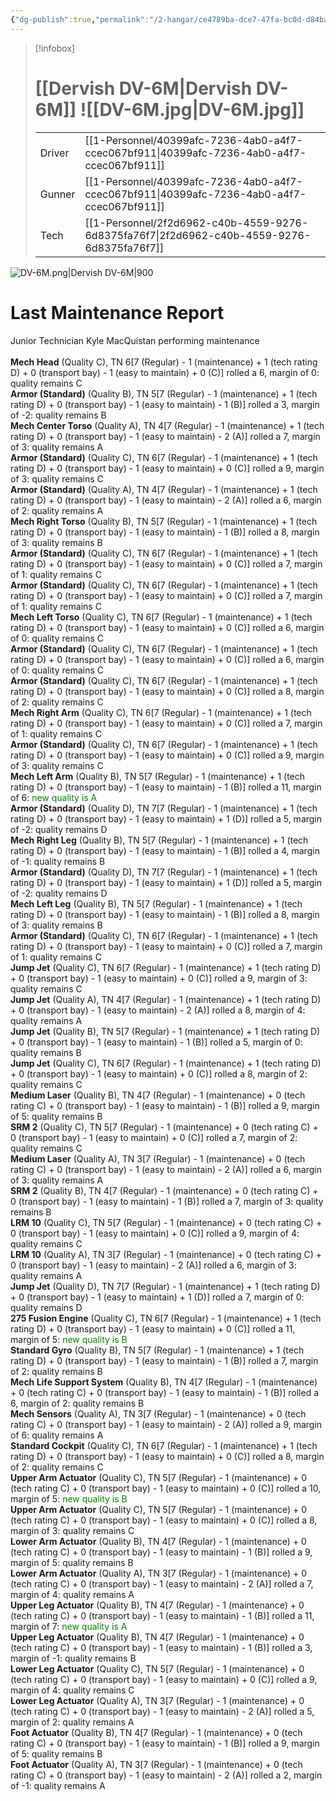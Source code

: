 ```yaml
---
{"dg-publish":true,"permalink":"/2-hangar/ce4789ba-dce7-47fa-bc0d-d84ba5607c5c/"}
---
```


> [!infobox]
> # [[Dervish DV-6M\|Dervish DV-6M]] ![[DV-6M.jpg\|DV-6M.jpg]]
> | | |
> | - | - |
> | Driver | [[1-Personnel/40399afc-7236-4ab0-a4f7-ccec067bf911\|40399afc-7236-4ab0-a4f7-ccec067bf911]] |
> | Gunner | [[1-Personnel/40399afc-7236-4ab0-a4f7-ccec067bf911\|40399afc-7236-4ab0-a4f7-ccec067bf911]] |
> | Tech | [[1-Personnel/2f2d6962-c40b-4559-9276-6d8375fa76f7\|2f2d6962-c40b-4559-9276-6d8375fa76f7]] |

![DV-6M.png|Dervish DV-6M|900](/img/user/z_Assets/Mech%20Sheets/DV-6M.png)

# Last Maintenance Report
<emph>Junior Technician Kyle MacQuistan performing maintenance</emph><br><br><b>Mech Head</b> (Quality C), TN 6[7 (Regular) - 1 (maintenance) + 1 (tech rating D) + 0 (transport bay) - 1 (easy to maintain) + 0 (C)] rolled a 6, margin of 0: quality remains C<br><b>Armor (Standard)</b> (Quality B), TN 5[7 (Regular) - 1 (maintenance) + 1 (tech rating D) + 0 (transport bay) - 1 (easy to maintain) - 1 (B)] rolled a 3, margin of -2: quality remains B<br><b>Mech Center Torso</b> (Quality A), TN 4[7 (Regular) - 1 (maintenance) + 1 (tech rating D) + 0 (transport bay) - 1 (easy to maintain) - 2 (A)] rolled a 7, margin of 3: quality remains A<br><b>Armor (Standard)</b> (Quality C), TN 6[7 (Regular) - 1 (maintenance) + 1 (tech rating D) + 0 (transport bay) - 1 (easy to maintain) + 0 (C)] rolled a 9, margin of 3: quality remains C<br><b>Armor (Standard)</b> (Quality A), TN 4[7 (Regular) - 1 (maintenance) + 1 (tech rating D) + 0 (transport bay) - 1 (easy to maintain) - 2 (A)] rolled a 6, margin of 2: quality remains A<br><b>Mech Right Torso</b> (Quality B), TN 5[7 (Regular) - 1 (maintenance) + 1 (tech rating D) + 0 (transport bay) - 1 (easy to maintain) - 1 (B)] rolled a 8, margin of 3: quality remains B<br><b>Armor (Standard)</b> (Quality C), TN 6[7 (Regular) - 1 (maintenance) + 1 (tech rating D) + 0 (transport bay) - 1 (easy to maintain) + 0 (C)] rolled a 7, margin of 1: quality remains C<br><b>Armor (Standard)</b> (Quality C), TN 6[7 (Regular) - 1 (maintenance) + 1 (tech rating D) + 0 (transport bay) - 1 (easy to maintain) + 0 (C)] rolled a 7, margin of 1: quality remains C<br><b>Mech Left Torso</b> (Quality C), TN 6[7 (Regular) - 1 (maintenance) + 1 (tech rating D) + 0 (transport bay) - 1 (easy to maintain) + 0 (C)] rolled a 6, margin of 0: quality remains C<br><b>Armor (Standard)</b> (Quality C), TN 6[7 (Regular) - 1 (maintenance) + 1 (tech rating D) + 0 (transport bay) - 1 (easy to maintain) + 0 (C)] rolled a 6, margin of 0: quality remains C<br><b>Armor (Standard)</b> (Quality C), TN 6[7 (Regular) - 1 (maintenance) + 1 (tech rating D) + 0 (transport bay) - 1 (easy to maintain) + 0 (C)] rolled a 8, margin of 2: quality remains C<br><b>Mech Right Arm</b> (Quality C), TN 6[7 (Regular) - 1 (maintenance) + 1 (tech rating D) + 0 (transport bay) - 1 (easy to maintain) + 0 (C)] rolled a 7, margin of 1: quality remains C<br><b>Armor (Standard)</b> (Quality C), TN 6[7 (Regular) - 1 (maintenance) + 1 (tech rating D) + 0 (transport bay) - 1 (easy to maintain) + 0 (C)] rolled a 9, margin of 3: quality remains C<br><b>Mech Left Arm</b> (Quality B), TN 5[7 (Regular) - 1 (maintenance) + 1 (tech rating D) + 0 (transport bay) - 1 (easy to maintain) - 1 (B)] rolled a 11, margin of 6: <font color='green'>new quality is A</font><br><b>Armor (Standard)</b> (Quality D), TN 7[7 (Regular) - 1 (maintenance) + 1 (tech rating D) + 0 (transport bay) - 1 (easy to maintain) + 1 (D)] rolled a 5, margin of -2: quality remains D<br><b>Mech Right Leg</b> (Quality B), TN 5[7 (Regular) - 1 (maintenance) + 1 (tech rating D) + 0 (transport bay) - 1 (easy to maintain) - 1 (B)] rolled a 4, margin of -1: quality remains B<br><b>Armor (Standard)</b> (Quality D), TN 7[7 (Regular) - 1 (maintenance) + 1 (tech rating D) + 0 (transport bay) - 1 (easy to maintain) + 1 (D)] rolled a 5, margin of -2: quality remains D<br><b>Mech Left Leg</b> (Quality B), TN 5[7 (Regular) - 1 (maintenance) + 1 (tech rating D) + 0 (transport bay) - 1 (easy to maintain) - 1 (B)] rolled a 8, margin of 3: quality remains B<br><b>Armor (Standard)</b> (Quality C), TN 6[7 (Regular) - 1 (maintenance) + 1 (tech rating D) + 0 (transport bay) - 1 (easy to maintain) + 0 (C)] rolled a 7, margin of 1: quality remains C<br><b>Jump Jet</b> (Quality C), TN 6[7 (Regular) - 1 (maintenance) + 1 (tech rating D) + 0 (transport bay) - 1 (easy to maintain) + 0 (C)] rolled a 9, margin of 3: quality remains C<br><b>Jump Jet</b> (Quality A), TN 4[7 (Regular) - 1 (maintenance) + 1 (tech rating D) + 0 (transport bay) - 1 (easy to maintain) - 2 (A)] rolled a 8, margin of 4: quality remains A<br><b>Jump Jet</b> (Quality B), TN 5[7 (Regular) - 1 (maintenance) + 1 (tech rating D) + 0 (transport bay) - 1 (easy to maintain) - 1 (B)] rolled a 5, margin of 0: quality remains B<br><b>Jump Jet</b> (Quality C), TN 6[7 (Regular) - 1 (maintenance) + 1 (tech rating D) + 0 (transport bay) - 1 (easy to maintain) + 0 (C)] rolled a 8, margin of 2: quality remains C<br><b>Medium Laser</b> (Quality B), TN 4[7 (Regular) - 1 (maintenance) + 0 (tech rating C) + 0 (transport bay) - 1 (easy to maintain) - 1 (B)] rolled a 9, margin of 5: quality remains B<br><b>SRM 2</b> (Quality C), TN 5[7 (Regular) - 1 (maintenance) + 0 (tech rating C) + 0 (transport bay) - 1 (easy to maintain) + 0 (C)] rolled a 7, margin of 2: quality remains C<br><b>Medium Laser</b> (Quality A), TN 3[7 (Regular) - 1 (maintenance) + 0 (tech rating C) + 0 (transport bay) - 1 (easy to maintain) - 2 (A)] rolled a 6, margin of 3: quality remains A<br><b>SRM 2</b> (Quality B), TN 4[7 (Regular) - 1 (maintenance) + 0 (tech rating C) + 0 (transport bay) - 1 (easy to maintain) - 1 (B)] rolled a 7, margin of 3: quality remains B<br><b>LRM 10</b> (Quality C), TN 5[7 (Regular) - 1 (maintenance) + 0 (tech rating C) + 0 (transport bay) - 1 (easy to maintain) + 0 (C)] rolled a 9, margin of 4: quality remains C<br><b>LRM 10</b> (Quality A), TN 3[7 (Regular) - 1 (maintenance) + 0 (tech rating C) + 0 (transport bay) - 1 (easy to maintain) - 2 (A)] rolled a 6, margin of 3: quality remains A<br><b>Jump Jet</b> (Quality D), TN 7[7 (Regular) - 1 (maintenance) + 1 (tech rating D) + 0 (transport bay) - 1 (easy to maintain) + 1 (D)] rolled a 7, margin of 0: quality remains D<br><b>275 Fusion Engine</b> (Quality C), TN 6[7 (Regular) - 1 (maintenance) + 1 (tech rating D) + 0 (transport bay) - 1 (easy to maintain) + 0 (C)] rolled a 11, margin of 5: <font color='green'>new quality is B</font><br><b>Standard Gyro</b> (Quality B), TN 5[7 (Regular) - 1 (maintenance) + 1 (tech rating D) + 0 (transport bay) - 1 (easy to maintain) - 1 (B)] rolled a 7, margin of 2: quality remains B<br><b>Mech Life Support System</b> (Quality B), TN 4[7 (Regular) - 1 (maintenance) + 0 (tech rating C) + 0 (transport bay) - 1 (easy to maintain) - 1 (B)] rolled a 6, margin of 2: quality remains B<br><b>Mech Sensors</b> (Quality A), TN 3[7 (Regular) - 1 (maintenance) + 0 (tech rating C) + 0 (transport bay) - 1 (easy to maintain) - 2 (A)] rolled a 9, margin of 6: quality remains A<br><b>Standard Cockpit</b> (Quality C), TN 6[7 (Regular) - 1 (maintenance) + 1 (tech rating D) + 0 (transport bay) - 1 (easy to maintain) + 0 (C)] rolled a 8, margin of 2: quality remains C<br><b>Upper Arm Actuator</b> (Quality C), TN 5[7 (Regular) - 1 (maintenance) + 0 (tech rating C) + 0 (transport bay) - 1 (easy to maintain) + 0 (C)] rolled a 10, margin of 5: <font color='green'>new quality is B</font><br><b>Upper Arm Actuator</b> (Quality C), TN 5[7 (Regular) - 1 (maintenance) + 0 (tech rating C) + 0 (transport bay) - 1 (easy to maintain) + 0 (C)] rolled a 8, margin of 3: quality remains C<br><b>Lower Arm Actuator</b> (Quality B), TN 4[7 (Regular) - 1 (maintenance) + 0 (tech rating C) + 0 (transport bay) - 1 (easy to maintain) - 1 (B)] rolled a 9, margin of 5: quality remains B<br><b>Lower Arm Actuator</b> (Quality A), TN 3[7 (Regular) - 1 (maintenance) + 0 (tech rating C) + 0 (transport bay) - 1 (easy to maintain) - 2 (A)] rolled a 7, margin of 4: quality remains A<br><b>Upper Leg Actuator</b> (Quality B), TN 4[7 (Regular) - 1 (maintenance) + 0 (tech rating C) + 0 (transport bay) - 1 (easy to maintain) - 1 (B)] rolled a 11, margin of 7: <font color='green'>new quality is A</font><br><b>Upper Leg Actuator</b> (Quality B), TN 4[7 (Regular) - 1 (maintenance) + 0 (tech rating C) + 0 (transport bay) - 1 (easy to maintain) - 1 (B)] rolled a 3, margin of -1: quality remains B<br><b>Lower Leg Actuator</b> (Quality C), TN 5[7 (Regular) - 1 (maintenance) + 0 (tech rating C) + 0 (transport bay) - 1 (easy to maintain) + 0 (C)] rolled a 9, margin of 4: quality remains C<br><b>Lower Leg Actuator</b> (Quality A), TN 3[7 (Regular) - 1 (maintenance) + 0 (tech rating C) + 0 (transport bay) - 1 (easy to maintain) - 2 (A)] rolled a 5, margin of 2: quality remains A<br><b>Foot Actuator</b> (Quality B), TN 4[7 (Regular) - 1 (maintenance) + 0 (tech rating C) + 0 (transport bay) - 1 (easy to maintain) - 1 (B)] rolled a 9, margin of 5: quality remains B<br><b>Foot Actuator</b> (Quality A), TN 3[7 (Regular) - 1 (maintenance) + 0 (tech rating C) + 0 (transport bay) - 1 (easy to maintain) - 2 (A)] rolled a 2, margin of -1: quality remains A<br>